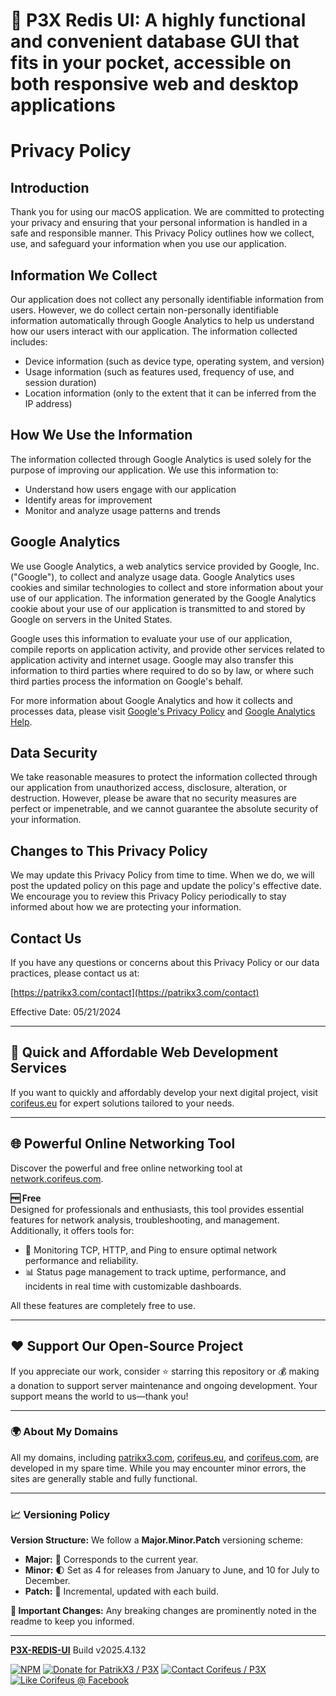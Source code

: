 [//]: #@corifeus-header

# 📡 P3X Redis UI: A highly functional and convenient database GUI that fits in your pocket, accessible on both responsive web and desktop applications

                        
[//]: #@corifeus-header:end

# Privacy Policy

## Introduction

Thank you for using our macOS application. We are committed to protecting your privacy and ensuring that your personal information is handled in a safe and responsible manner. This Privacy Policy outlines how we collect, use, and safeguard your information when you use our application.

## Information We Collect

Our application does not collect any personally identifiable information from users. However, we do collect certain non-personally identifiable information automatically through Google Analytics to help us understand how our users interact with our application. The information collected includes:

- Device information (such as device type, operating system, and version)
- Usage information (such as features used, frequency of use, and session duration)
- Location information (only to the extent that it can be inferred from the IP address)

## How We Use the Information

The information collected through Google Analytics is used solely for the purpose of improving our application. We use this information to:

- Understand how users engage with our application
- Identify areas for improvement
- Monitor and analyze usage patterns and trends

## Google Analytics

We use Google Analytics, a web analytics service provided by Google, Inc. ("Google"), to collect and analyze usage data. Google Analytics uses cookies and similar technologies to collect and store information about your use of our application. The information generated by the Google Analytics cookie about your use of our application is transmitted to and stored by Google on servers in the United States.

Google uses this information to evaluate your use of our application, compile reports on application activity, and provide other services related to application activity and internet usage. Google may also transfer this information to third parties where required to do so by law, or where such third parties process the information on Google's behalf.

For more information about Google Analytics and how it collects and processes data, please visit [Google's Privacy Policy](https://policies.google.com/privacy) and [Google Analytics Help](https://support.google.com/analytics/answer/6004245).

## Data Security

We take reasonable measures to protect the information collected through our application from unauthorized access, disclosure, alteration, or destruction. However, please be aware that no security measures are perfect or impenetrable, and we cannot guarantee the absolute security of your information.

## Changes to This Privacy Policy

We may update this Privacy Policy from time to time. When we do, we will post the updated policy on this page and update the policy's effective date. We encourage you to review this Privacy Policy periodically to stay informed about how we are protecting your information.

## Contact Us

If you have any questions or concerns about this Privacy Policy or our data practices, please contact us at:

[https://patrikx3.com/contact](https://patrikx3.com/contact)

Effective Date: 05/21/2024

[//]: #@corifeus-footer

---

## 🚀 Quick and Affordable Web Development Services

If you want to quickly and affordably develop your next digital project, visit [corifeus.eu](https://corifeus.eu) for expert solutions tailored to your needs.

---

## 🌐 Powerful Online Networking Tool  

Discover the powerful and free online networking tool at [network.corifeus.com](https://network.corifeus.com).  

**🆓 Free**  
Designed for professionals and enthusiasts, this tool provides essential features for network analysis, troubleshooting, and management.  
Additionally, it offers tools for:  
- 📡 Monitoring TCP, HTTP, and Ping to ensure optimal network performance and reliability.  
- 📊 Status page management to track uptime, performance, and incidents in real time with customizable dashboards.  

All these features are completely free to use.  

---

## ❤️ Support Our Open-Source Project  
If you appreciate our work, consider ⭐ starring this repository or 💰 making a donation to support server maintenance and ongoing development. Your support means the world to us—thank you!  

---

### 🌍 About My Domains  
All my domains, including [patrikx3.com](https://patrikx3.com), [corifeus.eu](https://corifeus.eu), and [corifeus.com](https://corifeus.com), are developed in my spare time. While you may encounter minor errors, the sites are generally stable and fully functional.  

---

### 📈 Versioning Policy  
**Version Structure:** We follow a **Major.Minor.Patch** versioning scheme:  
- **Major:** 📅 Corresponds to the current year.  
- **Minor:** 🌓 Set as 4 for releases from January to June, and 10 for July to December.  
- **Patch:** 🔧 Incremental, updated with each build.  

**🚨 Important Changes:** Any breaking changes are prominently noted in the readme to keep you informed.

---


[**P3X-REDIS-UI**](https://corifeus.com/redis-ui) Build v2025.4.132

 [![NPM](https://img.shields.io/npm/v/p3x-redis-ui.svg)](https://www.npmjs.com/package/p3x-redis-ui)  [![Donate for PatrikX3 / P3X](https://img.shields.io/badge/Donate-PatrikX3-003087.svg)](https://www.paypal.com/cgi-bin/webscr?cmd=_s-xclick&hosted_button_id=QZVM4V6HVZJW6)  [![Contact Corifeus / P3X](https://img.shields.io/badge/Contact-P3X-ff9900.svg)](https://www.patrikx3.com/en/front/contact) [![Like Corifeus @ Facebook](https://img.shields.io/badge/LIKE-Corifeus-3b5998.svg)](https://www.facebook.com/corifeus.software)





[//]: #@corifeus-footer:end